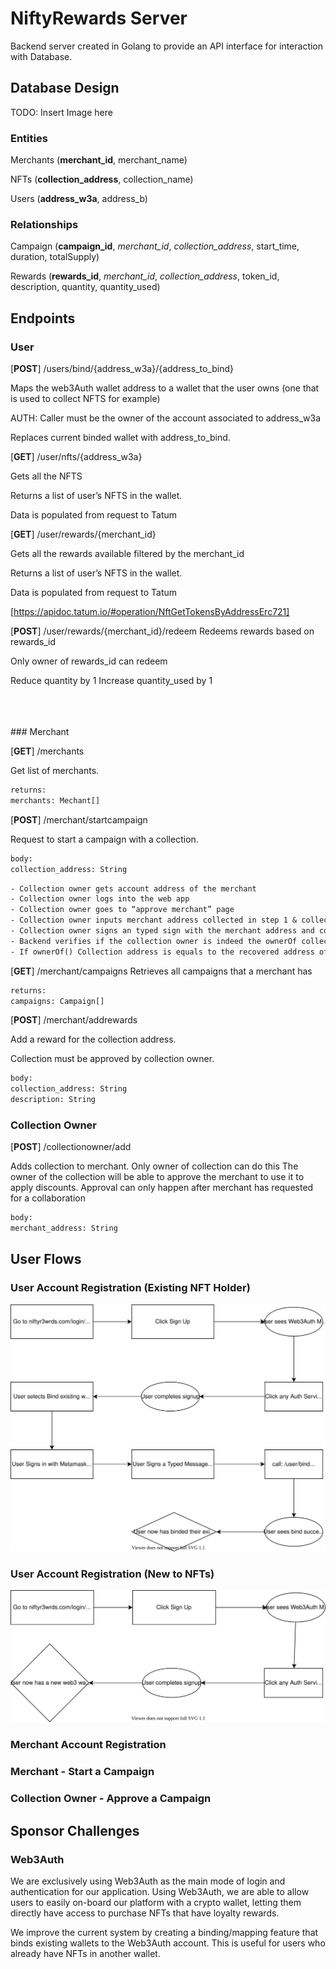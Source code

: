 # NiftyRewards Server

Backend server created in Golang to provide an API interface for interaction with Database.

## Database Design

TODO: Insert Image here

### Entities

Merchants (**merchant_id**, merchant_name)

NFTs (**collection_address**, collection_name)

Users (**address_w3a**, address_b)

### Relationships

Campaign (**campaign_id**, _merchant_id_, _collection_address_, start_time, duration, totalSupply)

Rewards (**rewards_id**, _merchant_id_, _collection_address_, token_id, description, quantity, quantity_used)

## Endpoints

### User

[**POST**] /users/bind/{address_w3a}/{address_to_bind}

Maps the web3Auth wallet address to a wallet that the user owns (one that is used to collect NFTS for example)

AUTH: Caller must be the owner of the account associated to address_w3a

Replaces current binded wallet with address_to_bind.


[**GET**] /user/nfts/{address_w3a}

Gets all the NFTS

Returns a list of user’s NFTS in the wallet.

Data is populated from request to Tatum


[**GET**] /user/rewards/{merchant_id}

Gets all the rewards available filtered by the merchant_id

Returns a list of user’s NFTS in the wallet.

Data is populated from request to Tatum


[https://apidoc.tatum.io/#operation/NftGetTokensByAddressErc721]

[**POST**] /user/rewards/{merchant_id}/redeem
Redeems rewards based on rewards_id

Only owner of rewards_id can redeem

Reduce quantity by 1
Increase quantity_used by 1

<br/>
<br/>
<br/>
### Merchant

[**GET**] /merchants

Get list of merchants.

```txt
returns:
merchants: Mechant[]
```

[**POST**] /merchant/startcampaign

Request to start a campaign with a collection.

```txt
body:
collection_address: String
```

```txt
- Collection owner gets account address of the merchant
- Collection owner logs into the web app
- Collection owner goes to “approve merchant” page
- Collection owner inputs merchant address collected in step 1 & collection address
- Collection owner signs an typed sign with the merchant address and collection address
- Backend verifies if the collection owner is indeed the ownerOf collection address
- If ownerOf() Collection address is equals to the recovered address of the signature, the collection will be binded.
```

[**GET**] /merchant/campaigns
Retrieves all campaigns that a merchant has

```txt
returns:
campaigns: Campaign[]
```

[**POST**] /merchant/addrewards

Add a reward for the collection address.

Collection must be approved by collection owner.

```txt
body:
collection_address: String
description: String
```

### Collection Owner

[**POST**] /collectionowner/add

Adds collection to merchant. Only owner of collection can do this
The owner of the collection will be able to approve the merchant to use it to apply discounts. Approval can only happen after merchant has requested for a collaboration

```txt
body:
merchant_address: String
```

## User Flows

### User Account Registration (Existing NFT Holder)

![user-registration-existing](/docs/user-registration-existing.drawio.svg)

### User Account Registration (New to NFTs)

![user-registration-new](/docs/user-registration-new.drawio.svg)

### Merchant Account Registration

### Merchant - Start a Campaign

### Collection Owner - Approve a Campaign

## Sponsor Challenges

### Web3Auth

We are exclusively using Web3Auth as the main mode of login and authentication for our application. Using Web3Auth, we are able to allow users to easily on-board our platform with a crypto wallet, letting them directly have access to purchase NFTs that have loyalty rewards.

We improve the current system by creating a binding/mapping feature that binds existing wallets to the Web3Auth account. This is useful for users who already have NFTs in another wallet.
